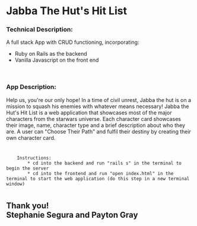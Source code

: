 # Jabba The Hut's Hit List
### Technical Description: 
A full stack App with CRUD functioning, incorporating:
* Ruby on Rails as the backend
* Vanilla Javascript on the front end

<br />

### App Description:
Help us, you're our only hope! In a time of civil unrest, Jabba the hut is on a mission to squash his enemies with whatever means necessary! Jabba the Hut's Hit List is a web application that showcases most of the major characters from the starwars universe. Each character card showcases their image, name, character type and a brief description about who they are. A user can "Choose Their Path" and fulfil their destiny by creating their own character card.
#
        Instructions: 
            * cd into the backend and run "rails s" in the terminal to begin the server
            * cd into the frontend and run "open index.html" in the terminal to start the web application (do this step in a new terminal window)
#


## Thank you! <br> Stephanie Segura and Payton Gray